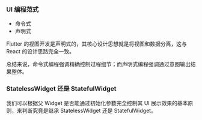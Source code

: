 ### UI 编程范式

* 命令式
* 声明式

Flutter 的视图开发是声明式的，其核心设计思想就是将视图和数据分离，这与 React 的设计思路完全一致。

总结来说，命令式编程强调精确控制过程细节；而声明式编程强调通过意图输出结果整体。


### StatelessWidget 还是 StatefulWidget

我们可以根据父 Widget 是否能通过初始化参数完全控制其 UI 展示效果的基本原则，来判断究竟是继承 StatelessWidget 还是 StatefulWidget。
